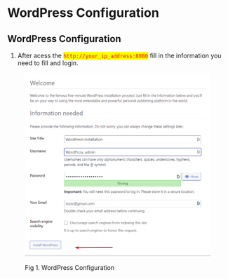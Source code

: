 # WordPress Configuration

## WordPress Configuration

1. After acess the <mark style="color:red;">`http://your_ip_address:8080`</mark> fill in the information you need to fill and login.

<figure><img src=".gitbook/assets/1.png" alt=""><figcaption><p>Fig 1. WordPress Configuration</p></figcaption></figure>
